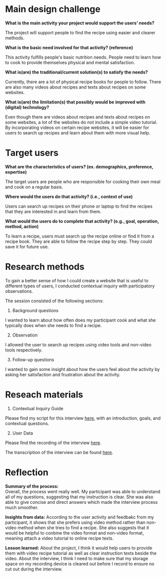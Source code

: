 # Main design challenge 
**What is the main activity your project would support the users’ needs?**

The project will support people to find the recipe using easier and clearer methods.

**What is the basic need involved for that activity? (reference)**

This activity fulfills people's basic nutrition needs. People need to learn how to cook to provide themselves physical and mental satisfaction. 

**What is(are) the traditional/current solution(s) to satisfy the needs?**

Currently, there are a lot of physical recipe books for people to follow. There are also many videos about recipes and texts about recipes on some websites. 

**What is(are) the limitation(s) that possibly would be improved with (digital) technology?**

Even though there are videos about recipes and texts about recipes on some websites, a lot of the websites do not include a simple video tutorial. By incorporating videos on certain recipe websites, it will be easier for users to search up recipes and learn about them with more visual help. 


# Target users 
**What are the characteristics of users? (ex. demographics, preference, expertise)**

The target users are people who are responsible for cooking their own meal and cook on a regular basis. 

**Where would the users do that activity? (i.e., context of use)**

Users can search up recipes on their phone or laptop to find the recipes that they are interested in and learn from them. 

**What would the users do to complete that activity? (e.g., goal, operation, method, action)**

To learn a recipe, users must search up the recipe online or find it from a recipe book. They are able to follow the recipe step by step. They could save it for future use. 


# Research methods 

To gain a better sense of how I could create a website that is useful to different types of users, I conducted contextual inquiry with participatory observations. 

The session consisted of the following sections:

1. Background questions 

I wanted to learn about how often does my participant cook and what she typically does when she needs to find a recipe. 

2. Observation 

I allowed the user to search up recipes using video tools and non-video tools respectively. 

3. Follow-up questions 

I wanted to gain some insight about how the users feel about the activity by asking her satisfaction and frustration about the activity.

# Reseach materials
1. Contextual Inquiry Guide

Please find my script for this interview [here](https://docs.google.com/document/d/1JujXI-EyOEfuMQuPuVmiNPoHaHSJq7R0ZTP7_TqeCwY/edit), with an introduction, goals, and contextual questions.

2. User Data

Please find the recording of the interview [here](https://drive.google.com/file/d/1FHz09OKOXxRaisLjw9sK-enSP0dMm8xl/view?usp=sharing).

The transcription of the interview can be found [here](https://docs.google.com/document/d/1kCX4qJlN3C8rJi_rZ02vSnyhqhgrLoN-rdPo6A5VsXQ/edit).

# Reflection

**Summary of the process:**       
Overall, the process went really well. My participant was able to understand all of my questions, suggesting that my instruction is clear. She was also able to give concise and direct answers which made the interview process much smoother. 

**Insights from data:**
According to the user activity and feedbakc from my participant, it shows that she prefers using video method rather than non-video method when she tries to find a recipe. She also suggests that it would be helpful to conbine the video format and non-video format, meaning attach a video tutorial to online recipe texts. 


**Lesson learned:**
About the project, I think it would help users to provide them with video recipe tutorial as well as clear instruction texts beside the video. About the interview, I think I need to make sure that my storage space on my recording device is cleared out before I record to ensure no cut out during the interview. 



